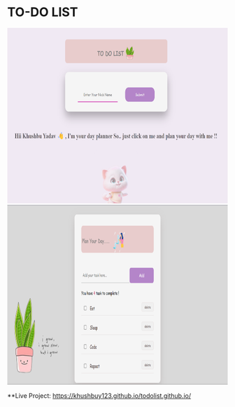 # TO-DO LIST
<span>
<img src="Screenshot (110).png" width ="550px" height="400px">
<img src="Screenshot (111).png" width ="550px" height="410px">
</span>

**Live Project:
https://khushbuy123.github.io/todolist.github.io/
